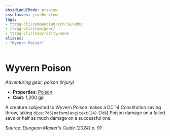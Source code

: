 ```yaml
---
obsidianUIMode: preview
cssclasses: json5e-item
tags:
- ttrpg-cli/compendium/src/5e/xdmg
- ttrpg-cli/item/gear/
- ttrpg-cli/item/rarity/none
aliases: 
- "Wyvern Poison"
---
```

# Wyvern Poison
*Adventuring gear, poison (injury)*  


- **Properties**: [Poison](3-Compendium/rules/item-properties.md#Poison)
- **Cost**: 1,200 gp

A creature subjected to Wyvern Poison makes a DC 14 Constitution saving throw, taking `dice:7d6|noform|avg|text(24)` (`7d6`) Poison damage on a failed save or half as much damage on a successful one.

*Source: Dungeon Master's Guide (2024) p. 91*